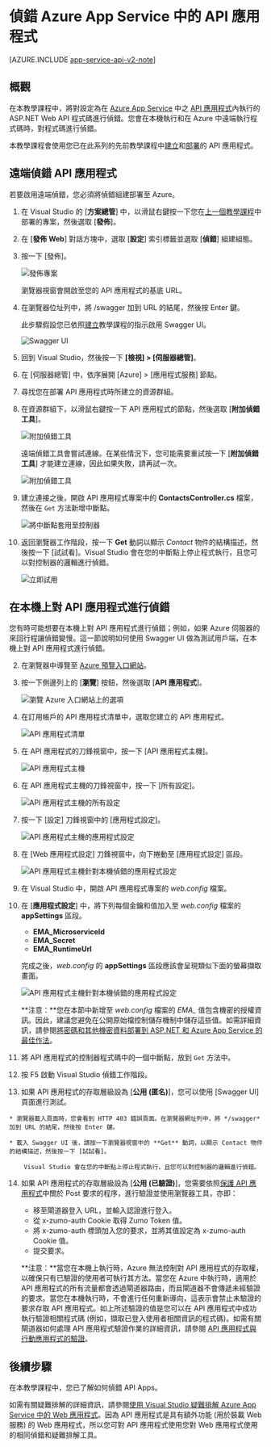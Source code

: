 <properties 
	pageTitle="偵錯 Azure App Service 中的 API 應用程式" 
	description="了解如何在 API 應用程式於 Azure App Service 執行時使用 Visual Studio 進行偵錯。" 
	services="app-service\api" 
	documentationCenter=".net" 
	authors="bradygaster" 
	manager="wpickett" 
	editor="jimbe"/>

<tags 
	ms.service="app-service-api" 
	ms.workload="web" 
	ms.tgt_pltfrm="dotnet" 
	ms.devlang="na" 
	ms.topic="article" 
	ms.date="10/08/2015" 
	ms.author="tdykstra"/>

# 偵錯 Azure App Service 中的 API 應用程式

[AZURE.INCLUDE [app-service-api-v2-note](../../includes/app-service-api-v2-note.md)]

## 概觀

在本教學課程中，將對設定為在 [Azure App Service](../app-service/app-service-value-prop-what-is.md) 中之 [API 應用程式](app-service-api-apps-why-best-platform.md)內執行的 ASP.NET Web API 程式碼進行偵錯。您會在本機執行和在 Azure 中遠端執行程式碼時，對程式碼進行偵錯。

本教學課程會使用您已在此系列的先前教學課程中[建立](app-service-dotnet-create-api-app.md)和[部署](app-service-dotnet-deploy-api-app.md)的 API 應用程式。

## 遠端偵錯 API 應用程式 

若要啟用遠端偵錯，您必須將偵錯組建部署至 Azure。

1. 在 Visual Studio 的 [**方案總管**] 中，以滑鼠右鍵按一下您在[上一個教學課程](app-service-dotnet-deploy-api-app.md)中部署的專案，然後選取 [**發佈**]。

2. 在 [**發佈 Web**] 對話方塊中，選取 [**設定**] 索引標籤並選取 [**偵錯**] 組建組態。

4. 按一下 [發佈]。

	![發佈專案](./media/app-service-api-dotnet-debug/rd-debug-publish.png)

	瀏覽器視窗會開啟至您的 API 應用程式的基底 URL。

4. 在瀏覽器位址列中，將 /swagger 加到 URL 的結尾，然後按 Enter 鍵。

	此步驟假設您已依照[建立](app-service-dotnet-create-api-app.md)教學課程的指示啟用 Swagger UI。

	![Swagger UI](./media/app-service-api-dotnet-debug/rd-swagger-ui.png)

5. 回到 Visual Studio，然後按一下 **[檢視] > [伺服器總管]**。

6. 在 [伺服器總管] 中，依序展開 [Azure] > [應用程式服務] 節點。

7. 尋找您在部署 API 應用程式時所建立的資源群組。

8. 在資源群組下，以滑鼠右鍵按一下 API 應用程式的節點，然後選取 [**附加偵錯工具**]。

	![附加偵錯工具](./media/app-service-api-dotnet-debug/rd-attach-debugger.png)

	遠端偵錯工具會嘗試連線。在某些情況下，您可能需要重試按一下 [**附加偵錯工具**] 才能建立連線，因此如果失敗，請再試一次。

	![附加偵錯工具](./media/app-service-api-dotnet-debug/rd-attaching.png)

9. 建立連接之後，開啟 API 應用程式專案中的 **ContactsController.cs** 檔案，然後在 `Get` 方法新增中斷點。

	![將中斷點套用至控制器](./media/app-service-api-dotnet-debug/rd-breakpoints.png)

10. 返回瀏覽器工作階段，按一下 **Get** 動詞以顯示 *Contact* 物件的結構描述，然後按一下 [試試看]。Visual Studio 會在您的中斷點上停止程式執行，且您可以對控制器的邏輯進行偵錯。

	![立即試用](./media/app-service-api-dotnet-debug/rd-try-it-out.png)

## 在本機上對 API 應用程式進行偵錯 

您有時可能想要在本機上對 API 應用程式進行偵錯；例如，如果 Azure 伺服器的來回行程讓偵錯變慢。這一節說明如何使用 Swagger UI 做為測試用戶端，在本機上對 API 應用程式進行偵錯。

2. 在瀏覽器中導覽至 [Azure 預覽入口網站](https://portal.azure.com)。 

3. 按一下側邊列上的 [**瀏覽**] 按鈕，然後選取 [**API 應用程式**]。

	![瀏覽 Azure 入口網站上的選項](./media/app-service-api-dotnet-debug/ld-browse.png)

4. 在訂用帳戶的 API 應用程式清單中，選取您建立的 API 應用程式。

	![API 應用程式清單](./media/app-service-api-dotnet-debug/ld-api-app-list.png)

5. 在 API 應用程式的刀鋒視窗中，按一下 [API 應用程式主機]。

	![API 應用程式主機](./media/app-service-api-dotnet-debug/ld-api-app-blade-api-app-host.png)

6. 在 API 應用程式主機的刀鋒視窗中，按一下 [所有設定]。

	![API 應用程式主機的所有設定](./media/app-service-api-dotnet-debug/ld-api-app-host-all-settings.png)

7. 按一下 [設定] 刀鋒視窗中的 [應用程式設定]。

	![API 應用程式主機的應用程式設定](./media/app-service-api-dotnet-debug/ld-application-settings.png)

8. 在 [Web 應用程式設定] 刀鋒視窗中，向下捲動至 [應用程式設定] 區段。

	![API 應用程式主機針對本機偵錯的應用程式設定](./media/app-service-api-dotnet-debug/ld-app-settings-for-local-debugging.png)

1. 在 Visual Studio 中，開啟 API 應用程式專案的 *web.config* 檔案。

9. 在 [**應用程式設定**] 中，將下列每個金鑰和值加入至 *web.config* 檔案的 **appSettings** 區段。
	- **EMA\_MicroserviceId**
	- **EMA\_Secret**
	- **EMA\_RuntimeUrl**

	完成之後，*web.config* 的 **appSettings** 區段應該會呈現類似下面的螢幕擷取畫面。

	![API 應用程式主機針對本機偵錯的應用程式設定](./media/app-service-api-dotnet-debug/ld-debug-settings.png)

	**注意：**您在本節中新增至 *web.config* 檔案的 *EMA\_* 值包含機密的授權資訊。因此，建議您避免在公開原始檔控制儲存機制中儲存這些值。如需詳細資訊，請參閱[將密碼和其他機密資料部署到 ASP.NET 和 Azure App Service 的最佳作法](http://www.asp.net/identity/overview/features-api/best-practices-for-deploying-passwords-and-other-sensitive-data-to-aspnet-and-azure)。

10. 將 API 應用程式的控制器程式碼中的一個中斷點，放到 `Get` 方法中。

11. 按 F5 啟動 Visual Studio 偵錯工作階段。
 
13.  如果 API 應用程式的存取層級設為 [**公用 (匿名)**]，您可以使用 [Swagger UI] 頁面進行測試。

	* 瀏覽器載入頁面時，您會看到 HTTP 403 錯誤頁面。在瀏覽器網址列中，將 */swagger* 加到 URL 的結尾，然後按 Enter 鍵。

	* 載入 Swagger UI 後，請按一下瀏覽器視窗中的 **Get** 動詞，以顯示 Contact 物件的結構描述，然後按一下 [試試看]。

		Visual Studio 會在您的中斷點上停止程式執行，且您可以對控制器的邏輯進行偵錯。

14.	如果 API 應用程式的存取層級設為 [**公用 (已驗證)**]，您需要依照[保護 API 應用程式](app-service-api-dotnet-add-authentication.md#use-postman-to-send-a-post-request)中關於 Post 要求的程序，進行驗證並使用瀏覽器工具，亦即：

	* 移至閘道器登入 URL，並輸入認證進行登入。
	* 從 x-zumo-auth Cookie 取得 Zumo Token 值。
	* 將 x-zumo-auth 標頭加入您的要求，並將其值設定為 x-zumo-auth Cookie 值。
	* 提交要求。

	**注意：**當您在本機上執行時，Azure 無法控制對 API 應用程式的存取權，以確保只有已驗證的使用者可執行其方法。當您在 Azure 中執行時，適用於 API 應用程式的所有流量都會透過閘道器路由，而且閘道器不會傳遞未經驗證的要求。當您在本機執行時，不會進行任何重新導向，這表示會禁止未驗證的要求存取 API 應用程式。如上所述驗證的值是您可以在 API 應用程式中成功執行驗證相關程式碼 (例如，擷取已登入使用者相關資訊的程式碼)。如需有關閘道器如何處理 API 應用程式驗證作業的詳細資訊，請參閱 [API 應用程式與行動應用程式的驗證](../app-service/app-service-authentication-overview.md#azure-app-service-gateway)。

## 後續步驟

在本教學課程中，您已了解如何偵錯 API Apps。

如需有關疑難排解的詳細資訊，請參閱[使用 Visual Studio 疑難排解 Azure App Service 中的 Web 應用程式](../app-service-web/web-sites-dotnet-troubleshoot-visual-studio.md)。因為 API 應用程式是具有額外功能 (用於裝載 Web 服務) 的 Web 應用程式，所以您可對 API 應用程式使用您對 Web 應用程式使用的相同偵錯和疑難排解工具。

<!---HONumber=AcomDC_1203_2015-->